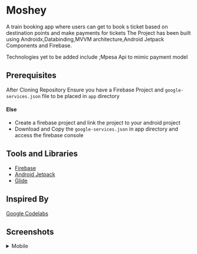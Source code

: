 # Moshey
A train booking app where users can get to book s ticket based on destination points and make payments for tickets
The Project has been built using Androidx,Databinding,MVVM architecture,Android Jetpack Components and Firebase.

Technologies yet to be added include ;Mpesa Api to mimic payment model

## Prerequisites

After Cloning Repository Ensure you have a Firebase Project and ```google-services.json``` file to be placed
in ```app``` directory

#### Else

- Create a firebase project and link the project to your android project
- Download and Copy the ```google-services.json``` in app directory and access the firebase console

## Tools and Libraries 

- [Firebase](https://firebase.google.com/?)
- [Android Jetpack](https://developer.android.com/jetpack) 
- [Glide](https://bumptech.github.io/glide/)

## Inspired By

[Google Codelabs](https://codelabs.developers.google.com/codelabs/build-app-with-arch-components/index.html)

## Screenshots

 <details>
   <summary> Mobile </summary>
   
   |[![Main View](https://github.com/Davidodari/Moshey/blob/master/screenshots/1.png)]() | [![Main View](https://github.com/Davidodari/Moshey/blob/master/screenshots/2.png)]()| [![Main View](https://github.com/Davidodari/Moshey/blob/master/screenshots/3.png)]()| [![Main View](https://github.com/Davidodari/Moshey/blob/master/screenshots/4.png)]()|
   |:---:|:---:|:---:|:---:|
   |     |      |      |     | 

 </details>

